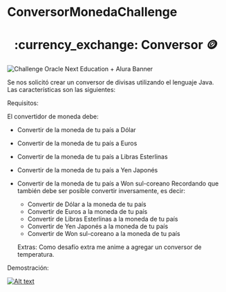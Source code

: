 # ConversorMonedaChallenge

<h1 align="center">:currency_exchange: Conversor 🪙</h1>

![Challenge Oracle Next Education + Alura Banner](https://raw.githubusercontent.com/MsNutria/ConversorMoneda-ONE-Alura_Challenge/master/src/Imagenes/challengeImage.jpg)

Se nos solicitó crear un conversor de divisas utilizando el lenguaje Java. Las características son las siguientes:

Requisitos:

El convertidor de moneda debe:

 - Convertir de la moneda de tu país a Dólar
 - Convertir de la moneda de tu país  a Euros
 - Convertir de la moneda de tu país  a Libras Esterlinas
 - Convertir de la moneda de tu país  a Yen Japonés
 - Convertir de la moneda de tu país  a Won sul-coreano
Recordando que también debe ser posible convertir inversamente, es decir:

   - Convertir de Dólar a la moneda de tu país
   - Convertir de Euros a la moneda de tu país
   - Convertir de Libras Esterlinas a la moneda de tu país
   - Convertir de Yen Japonés a la moneda de tu país
   - Convertir de Won sul-coreano a la moneda de tu país
   
   Extras: Como desafío extra me anime a agregar un conversor de temperatura.
   
Demostración:

[![Alt text](https://img.youtube.com/vi/EUpW9U4m8NQ/0.jpg)](https://youtu.be/EUpW9U4m8NQ)


